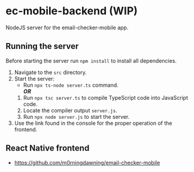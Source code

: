 # ec-mobile-backend (WIP)

NodeJS server for the email-checker-mobile app.

## Running the server

Before starting the server run `npm install` to install all dependencies.

1. Navigate to the ```src``` directory.
2. Start the server:
   - Run ```npx ts-node server.ts``` command.  
     **_OR_**
   1. Run ```npx tsc server.ts``` to compile TypeScript code into JavaScript code.
   2. Locate the compiler output ```server.js```.
   3. Run ```npx node server.js``` to start the server.
3. Use the link found in the console for the proper operation of the frontend.

## React Native frontend
- https://github.com/m0rningdawning/email-checker-mobile
